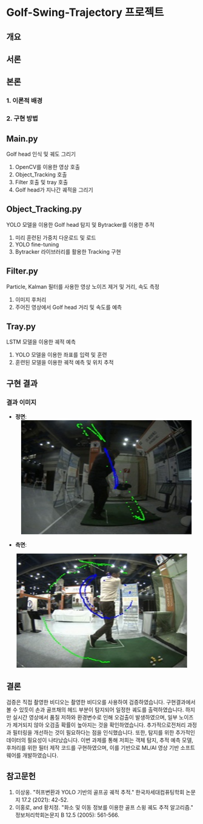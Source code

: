 # Golf-Swing-Trajectory 프로젝트

## 개요

## 서론


## 본론

### 1. 이론적 배경


### 2. 구현 방법
## Main.py
Golf head 인식 및 궤도 그리기
1. OpenCV를 이용한 영상 호출
2. Object_Tracking 호출
3. Filter 호출 및 tray 호출
4. Golf head가 지나간 궤적을 그리기

## Object_Tracking.py
YOLO 모델을 이용한 Golf head 탐지 및 Bytracker를 이용한 추적
1. 미리 훈련된 가중치 다운로드 및 로드 
2. YOLO fine-tuning
3. Bytracker 라이브러리를 활용한 Tracking 구현 

## Filter.py
Particle, Kalman 필터를 사용한 영상 노이즈 제거 및 거리, 속도 측정
1. 이미지 후처리 
2. 주어진 영상에서 Golf head 거리 및 속도를 예측

## Tray.py
LSTM 모델을 이용한 궤적 예측 
1. YOLO 모델을 이용한 좌표를 입력 및 훈련
2. 훈련된 모델을 이용한 궤적 예측 및 위치 추적
     

## 구현 결과


### 결과 이미지
- **정면**:
  <div align="center">
    <img src="images/정면.jpg" width="450" height="300">
</div>

- **측면**:
 <div align="center">
    <img src="images/측면.jpg" width="450" height="300">
</div>

## 결론
검증은 직접 촬영한 비디오는 촬영한 비디오를 사용하여 검증하였습니다. 구현결과에서 볼 수 있듯이 손과 골프채의 헤드 부분이 탐지되어 일정한 궤도를 출력하였습니다. 하지만 실시간 영상에서 품질 저하와 환경변수로 인해 오검출이 발생하였으며, 일부 노이즈가 제거되지 않아 오검출 확률이 높아지는 것을 확인하였습니다. 추가적으로전처리 과정과 필터링을 개선하는 것이 필요하다는 점을 인식했습니다. 또한, 탐지를 위한 추가적인 데이터의 필요성이 나타났습니다. 이번 과제를 통해 저희는 객체 탐지, 추적 예측 모델, 후처리를 위한 필터 제작 코드를 구현하였으며, 이를 기반으로 ML/AI 영상 기반 소프트웨어를 개발하였습니다.


## 참고문헌
1. 이상웅. "허프변환과 YOLO 기반의 골프공 궤적 추적." 한국차세대컴퓨팅학회 논문지 17.2 (2021): 42-52.
2. 이홍로, and 황치정. "화소 및 이동 정보를 이용한 골프 스윙 궤도 추적 알고리즘." 정보처리학회논문지 B 12.5 (2005): 561-566.
